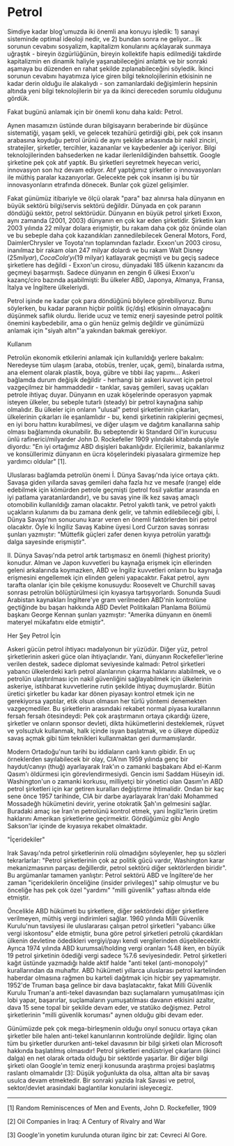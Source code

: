 # Petrol

Simdiye kadar blog'umuzda iki önemli ana konuyu işledik: 1) sanayi sisteminde optimal ideoloji nedir, ve 2) bundan sonra ne geliyor... İlk sorunun cevabını sosyalizm, kapitalizm konularını açıklayarak sunmaya uğraştık - bireyin özgürlüğünün, bireyin kollektife hapis edilmediği takdirde kapitalizmin en dinamik haliyle yaşanabileceğini anlattık ve bir sonraki aşamaya bu düzenden en rahat şekilde zıplanabileceğini söyledik. İkinci sorunun cevabını hayatımıza iyice giren bilgi teknolojilerinin etkisinin ne kadar derin olduğu ile alakalıydı - son zamanlardaki değişimlerin hepsinin altında yeni bilgi teknolojilerin bir ya da ikinci dereceden sorumlu olduğunu gördük.


Fakat bugünü anlamak için bir önemli konu daha kaldı: Petrol.

Aynen masamızın üstünde duran bilgisayarın beraberinde bir düşünce sistematiği, yaşam şekli, ve gelecek tezahürü getirdiği gibi, pek çok insanın arabasına koyduğu petrol ürünü de aynı şekilde arkasında bir nakil zinciri, stratejiler, şirketler, tercihler, kazananlar ve kaybedenler ağı içeriyor. Bilgi teknolojilerinden bahsederken ne kadar ilerlenildiğinden bahsettik. Google şirketine pek çok atıf yaptık. Bu şirketleri seyretmek heyecan verici, innovasyon son hız devam ediyor. Atıf yaptığımız şirketler o innovasyonları ile müthiş paralar kazanıyorlar. Gelecekte pek çok insanın işi bu tür innovasyonların etrafında dönecek. Bunlar çok güzel gelişimler.

Fakat günümüz itibariyle ve ölçü olarak "para" baz alınırsa hala dünyanın en büyük sektörü bilgi/servis sektörü değildir. Dünyada en çok paranın döndüğü sektör, petrol sektörüdür. Dünyanın en büyük petrol şirketi Exxon, aynı zamanda (2001, 2003) dünyanın en çok kar eden şirketidir. Şirketin karı 2003 yılında 22 milyar dolara erişmiştir, bu rakam daha çok göz önünde olan ve bu sebeple daha çok kazandıkları zannedilebilecek General Motors, Ford, DaimlerChrysler ve Toyota'nın toplamından fazladır. Exxon'un 2003 cirosu, inanılmaz bir rakam olan 247 milyar dolardı ve bu rakam Walt Disney ($25 milyar), Coca Cola'yı ($19 milyar) katlayarak geçmişti ve bu geçiş sadece şirketlere has değildi - Exxon'un cirosu, dünyadaki 185 ülkenin kazancını da geçmeyi başarmıştı. Sadece dünyanın en zengin 6 ülkesi Exxon'u kazanç/ciro bazında aşabilmişti: Bu ülkeler ABD, Japonya, Almanya, Fransa, İtalya ve İngiltere ülkeleriydi.

Petrol işinde ne kadar çok para döndüğünü böylece görebiliyoruz. Bunu söylerken, bu kadar paranın hiçbir politik (iç/dış) etkisinin olmayacağını düşünmek saflık olurdu. İleride ucuz ve temiz enerji sayesinde petrol politik önemini kaybedebilir, ama o gün henüz gelmiş değildir ve günümüzü anlamak için "siyah altın"'a yakından bakmak gerekiyor.

Kullanım

Petrolün ekonomik etkilerini anlamak için kullanıldığı yerlere bakalım: Neredeyse tüm ulaşım (araba, otobüs, trenler, uçak, gemi), binalarda ısıtma, ana element olarak plastik, boya, gübre ve tıbbi ilaç yapımı... Askeri bağlamda durum değişik değildir - herhangi bir askeri kuvvet için petrol vazgeçilmez bir hammaddedir - tanklar, savaş gemileri, savaş uçakları petrole ihtiyaç duyar. Dünyanın en uzak köşelerinde operasyon yapmak isteyen ülkeler, bu sebeple tutarlı (steady) bir petrol kaynağına sahip olmalıdır. Bu ülkeler için onların "ulusal" petrol şirketlerinin çıkarları, ülkelerinin çıkarları ile eşanlamlıdır - bu, kendi şirketinin rakiplerini geçmesi, en iyi boru hattını kurabilmesi, ve diğer ulaşım ve dağıtım kanallarına sahip olması bağlamında okunabilir. Bu sebeptendir ki Standard Oil'in kurucusu ünlü rafinerici/milyarder John D. Rockefeller 1909 yılındaki kitabında şöyle diyordu: "En iyi ortağımız ABD dışişleri bakanlığıdır. Elçilerimiz, bakanlarımız ve konsüllerimiz dünyanın en ücra köşelerindeki piyasalara girmemize hep yardımcı oldular" [1].

Uluslarası bağlamda petrolün önemi İ. Dünya Savaşı'nda iyice ortaya çıktı. Savaşa giden yıllarda savaş gemileri daha fazla hız ve mesafe (range) elde edebilmek için kömürden petrole geçmişti (petrol fosil yakıtlar arasında en iyi patlama yaratanlardandır), ve bu savaş yine ilk kez savaş amaçlı otomobilin kullanıldığı zaman olacaktır. Petrol yakıtlı tank, ve petrol yakıtlı uçakların kulanımı da bu zamana denk gelir, ve tahmin edilebileceği gibi, İ. Dünya Savaşı'nın sonucunu karar veren en önemli faktörlerden biri petrol olacaktır. Öyle ki İngiliz Savaş Kabine üyesi Lord Curzon savaş sonrası şunları yazmıştır: "Müttefik güçleri zafer denen kıyıya petrolün yarattığı dalga sayesinde erişmiştir".

II. Dünya Savaşı'nda petrol artık tartışmasız en önemli (highest priority) konudur. Alman ve Japon kuvvetleri bu kaynağa erişmek için ellerinden geleni arkalarında koymazken, ABD ve İngiliz kuvvetleri onların bu kaynağa erişmesini engellemek için elinden geleni yapacaktır. Fakat petrol, aynı tarafta olanlar için bile çekişme konusuydu: Roosevelt ve Churchill savaş sonrası petrolün bölüştürülmesi için kıyasıya tartışıyorlardı. Sonunda Suudi Arabistan kaynakları İngiltere'ye gram verilmeden ABD'nin kontrolüne geçtiğinde bu başarı hakkında ABD Devlet Politikaları Planlama Bölümü başkanı George Kennan şunları yazmıştır: "Amerika dünyanın en önemli materyel mükafatını elde etmiştir".

Her Şey Petrol İçin

Askeri gücün petrol ihtiyacı madalyonun bir yüzüdür. Diğer yüz, petrol şirketlerinin askeri güce olan ihtiyaçlarıdır. Yani, dünyanın Rockefeller'lerine verilen destek, sadece diplomat seviyesinde kalmadı: Petrol şirketleri yabancı ülkelerdeki karlı petrol alanlarının çıkarma haklarını alabilmek, ve o petrolün ulaştırılması için nakil güvenliğini sağlayabilmek için ülkelerinin askeriye, istihbarat kuvvetlerine rutin şekilde ihtiyaç duymuşlardır. Bütün üretici şirketler bu kadar kar dönen piyasayı kontrol etmek için ne gerekiyorsa yaptılar, etik olsun olmasın her türlü yöntemi denemekten vazgeçmediler. Bu şirketlerin arasındaki rekabet normal piyasa kurallarının fersah fersah ötesindeydi: Pek çok araştırmanın ortaya çıkardığı üzere, şirketler ve onların sponsor devleti, dikta hükümetlerini desteklemek, rüşvet ve yolsuzluk kullanmak, halk içinde isyan başlatmak, ve o ülkeye düpedüz savaş açmak gibi tüm teknikleri kullanmaktan geri durmamışlardır.

Modern Ortadoğu'nun tarihi bu iddiaların canlı kanıtı gibidir. En uç örneklerden sayılabilecek bir olay, CIA'nın 1959 yılında genç bir haydut/canıyı (thuğ) ayarlayarak Irak'ın o zamanki başbakanı Abd el-Karım Qasım'ı öldürmesi için görevlendirmesiydi. Gencin ismi Saddam Hüseyin idi. Washington'un o zamanki korkusu, milliyetçi bir yönetici olan Qasım'ın ABD petrol şirketleri için kar getiren kuralları değiştirme ihtimalidir. Ondan bir kaç sene önce 1957 tarihinde, CIA bir darbe ayarlayarak İran'daki Mohammed Mossadeğh hükümetini devirir, yerine otokratik Şah'ın gelmesini sağlar. Buradaki amaç ise İran'ın petrolünü kontrol etmek, yani İngiliz'lerin üretim haklarını Amerikan şirketlerine geçirmektir. Gördüğümüz gibi Anglo Sakson'lar içinde de kıyasıya rekabet olmaktadır.

"İçeridekiler"

Irak Savaşı'nda petrol şirketlerinin rolü olmadığını söyleyenler, hep şu sözleri tekrarlarlar: "Petrol şirketlerinin çok az politik gücü vardır, Washington karar mekanizmasının parçası değillerdir, petrol sektörü diğer sektörlerden biridir". Bu argümanlar tamamen yanlıştır: Petrol sektörü ABD ve İngiltere'de her zaman "içeridekilerin önceliğine (insider privileges)" sahip olmuştur ve bu önceliğe has pek çok özel "yardımı" "milli güvenlik" yaftası altında elde etmiştir.

Öncelikle ABD hükümeti bu şirketlere, diğer sektördeki diğer şirketlere verilmeyen, müthiş vergi indirimleri sağlar. 1960 yılında Milli Güvenlik Kurulu'nun tavsiyesi ile uluslararası çalışan petrol şirketleri "yabancı ülke vergi iskontosu" elde etmiştir, buna göre petrol şirketleri petrolü çıkardıkları ülkenin devletine ödedikleri vergiyi/payı kendi vergilerinden düşebilecektir. Ayrıca 1974 yılında ABD kurumsal/holding vergi oranları %48 iken, en büyük 19 petrol şirketinin ödediği vergi sadece %7.6 seviyesindedir. Petrol şirketleri kağıt üstünde yazmadığı halde aktif halde "anti tekel (anti-monopoly)" kurallarından da muhaftır. ABD hükümeti yıllarca uluslarası petrol kartelinden haberdar olmasına rağmen bu karteli dağıtmak için hiçbir şey yapmamıştır. 1952'de Truman başa gelince bir dava başlatacaktır, fakat Milli Güvenlik Kurulu Truman'a anti-tekel davasından bazı suçlamaların yumuşatılması için lobi yapar, başarırlar, suçlamaların yumuşatılması davanın etkisini azaltır, dava 15 sene topal bir şekilde devam eder, ve statüko değişmez. Petrol şirketlerinin "milli güvenlik koruması" aynen olduğu gibi devam eder.

Günümüzde pek çok mega-birleşmenin olduğu onyıl sonucu ortaya çıkan şirketler bile halen anti-tekel kanunlarının kontrolünde değildir. İlginç olan tüm bu şirketler dururken anti-tekel davasının bir bilgi şirketi olan Microsoft hakkında başlatılmış olmasıdır! Petrol şirketleri endüstriyel çıkarların (ikinci dalga) en net olarak ortada olduğu bir sektörde yaşarlar. Bir diğer bilgi şirketi olan Google'ın temiz enerji konusunda araştırma projesi başlatmış raslantı olmamalıdır [3]: Düşük yoğunlukta da olsa, alttan alta bir savaş usulca devam etmektedir.
Bir sonraki yazida Irak Savasi ve petrol, sektor/devlet arasindaki baglantilar konularini isleyecegiz.

--------

[1] Random Reminiscences of Men and Events, John D. Rockefeller, 1909

[2] Oil Companies in Iraq: A Century of Rivalry and War

[3] Google'in yonetim kurulunda oturan ilginc bir zat: Cevreci Al Gore.
